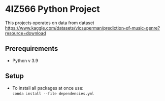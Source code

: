 # 4IZ566 Python Project
This projects operates on data from dataset 
https://www.kaggle.com/datasets/vicsuperman/prediction-of-music-genre?resource=download

## Prerequirements
- Python v 3.9

## Setup
- To install all packages at once use: \
<code>conda install --file dependencies.yml</code>
